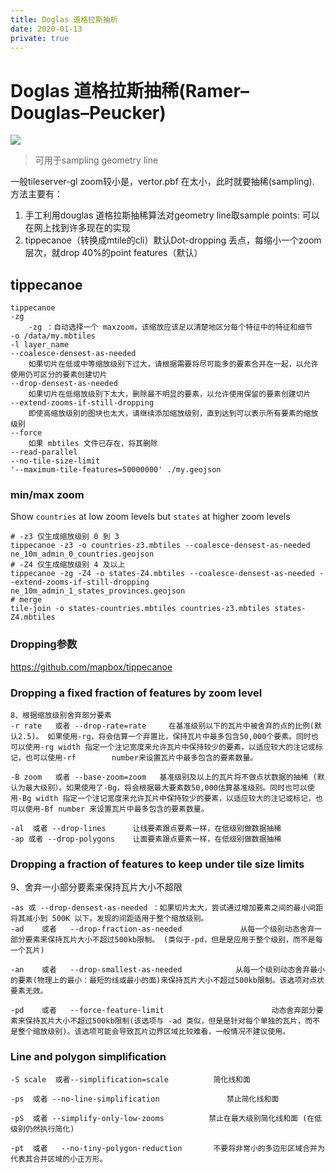 ```yaml
---
title: Doglas 道格拉斯抽析
date: 2020-01-13
private: true
---
```

# Doglas 道格拉斯抽稀(Ramer–Douglas–Peucker)
![](/img/math/geo/douglas.png)
> 可用于sampling geometry line

一般tileserver-gl zoom较小是，vertor.pbf 在太小，此时就要抽稀(sampling). 方法主要有：
1. 手工利用douglas 道格拉斯抽稀算法对geometry line取sample points: 可以在网上找到许多现在的实现
2. tippecanoe（转换成mtile的cli）默认Dot-dropping 丢点，每缩小一个zoom层次，就drop 40%的point features（默认）

## tippecanoe 
    tippecanoe 
    -zg 
        -zg ：自动选择一个 maxzoom，该缩放应该足以清楚地区分每个特征中的特征和细节
    -o /data/my.mbtiles 
    -l layer_name
    --coalesce-densest-as-needed 
        如果切片在低或中等缩放级别下过大，请根据需要将尽可能多的要素合并在一起，以允许使用仍可区分的要素创建切片
    --drop-densest-as-needed 
        如果切片在低缩放级别下太大，删除最不明显的要素，以允许使用保留的要素创建切片
    --extend-zooms-if-still-dropping 
        即使高缩放级别的图块也太大，请继续添加缩放级别，直到达到可以表示所有要素的缩放级别
    --force 
        如果 mbtiles 文件已存在，将其删除
    --read-parallel 
    --no-tile-size-limit 
    '--maximum-tile-features=50000000' ./my.geojson

### min/max zoom 
Show `countries` at low zoom levels but `states` at higher zoom levels

    # -z3 仅生成缩放级别 0 到 3
    tippecanoe -z3 -o countries-z3.mbtiles --coalesce-densest-as-needed ne_10m_admin_0_countries.geojson
    # -Z4 仅生成缩放级别 4 及以上
    tippecanoe -zg -Z4 -o states-Z4.mbtiles --coalesce-densest-as-needed --extend-zooms-if-still-dropping ne_10m_admin_1_states_provinces.geojson
    # merge
    tile-join -o states-countries.mbtiles countries-z3.mbtiles states-Z4.mbtiles

### Dropping参数
https://github.com/mapbox/tippecanoe

### Dropping a fixed fraction of features by zoom level
    8、根据缩放级别舍弃部分要素
    -r rate   或者 --drop-rate=rate     在基准级别以下的瓦片中被舍弃的点的比例(默认2.5)。 如果使用-rg，将会估算一个弃置比，保持瓦片中最多包含50,000个要素。同时也可以使用-rg width 指定一个注记宽度来允许瓦片中保持较少的要素，以适应较大的注记或标记，也可以使用-rf        number来设置瓦片中最多包含的要素数量。

    -B zoom   或者 --base-zoom=zoom   基准级别及以上的瓦片将不做点状数据的抽稀 (默认为最大级别）。如果使用了-Bg，将会根据最大要素数50,000估算基准级别。同时也可以使用-Bg width 指定一个注记宽度来允许瓦片中保持较少的要素，以适应较大的注记或标记，也可以使用-Bf number 来设置瓦片中最多包含的要素数量。

    -al  或者 --drop-lines      让线要素跟点要素一样，在低级别做数据抽稀
    -ap 或者 --drop-polygons    让面要素跟点要素一样，在低级别做数据抽稀


### Dropping a fraction of features to keep under tile size limits
9、舍弃一小部分要素来保持瓦片大小不超限

    -as 或 --drop-densest-as-needed ：如果切片太大，尝试通过增加要素之间的最小间距将其减小到 500K 以下。发现的间距适用于整个缩放级别。
    -ad    或者   --drop-fraction-as-needed             从每一个级别动态舍弃一部分要素来保持瓦片大小不超过500kb限制。 (类似于-pd，但是是应用于整个级别，而不是每一个瓦片)

    -an    或者   --drop-smallest-as-needed            从每一个级别动态舍弃最小的要素(物理上的最小：最短的线或最小的面)来保持瓦片大小不超过500kb限制。该选项对点状要素无效。

    -pd    或者   --force-feature-limit                        动态舍弃部分要素来保持瓦片大小不超过500kb限制(该选项与 -ad 类似，但是是针对每个单独的瓦片，而不是整个缩放级别)。该选项可能会导致瓦片边界区域比较难看，一般情况不建议使用。


### Line and polygon simplification
    -S scale  或者--simplification=scale          简化线和面

    -ps  或者 --no-line-simplification               禁止简化线和面

    -pS  或者 --simplify-only-low-zooms          禁止在最大级别简化线和面 (在低级别仍然执行简化)

    -pt  或者   --no-tiny-polygon-reduction       不要将非常小的多边形区域合并为代表其合并区域的小正方形。